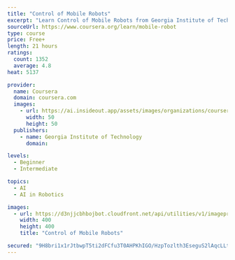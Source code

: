 ```yaml
---
title: "Control of Mobile Robots"
excerpt: "Learn Control of Mobile Robots from Georgia Institute of Technology. Control of Mobile Robots is a course that focuses on the application of modern control theory to the problem of making robots move around in safe and effective ways. The ..."
sourceUrl: https://www.coursera.org/learn/mobile-robot
type: course
price: Free+
length: 21 hours
ratings:
  count: 1352
  average: 4.8
heat: 5137

provider:
  name: Coursera
  domain: coursera.com
  images:
    - url: https://ai.insideout.app/assets/images/organizations/coursera.com-50x50.jpg
      width: 50
      height: 50
  publishers:
    - name: Georgia Institute of Technology
      domain: 

levels:
  - Beginner
  - Intermediate

topics:
  - AI
  - AI in Robotics

images:
  - url: https://d3njjcbhbojbot.cloudfront.net/api/utilities/v1/imageproxy/https://s3.amazonaws.com/coursera-course-photos/7e/e8fe7034c111e69ed8b50c8afbcd7c/ControlMobileRobots.jpg?auto=format%2Ccompress&dpr=1&w=400&h=400&fit=fill&bg=FFF
    width: 400
    height: 400
    title: "Control of Mobile Robots"

secured: "9H8bri1x1rJtbwpT5ti2dFCfu3T0AHPKhIGO/HzpTozlth3EseguS2lAqcLLt9etBWfsygu8DYUfsAFTfowVGYDcLCj5FK3CTPEJUJuZQ4P0PZdcfaG/+6te/LEES3yHRQ8vH6uyjcUyt/4J9razkWX88yVSIwbcv0DNj5rj9PNCJ/7xMEVfxGLzQeIA/I6PX77C5ZnHwrr+Kd40ikMBMGbIP41+FNxna0Ec6LfDpea0hpmcH3QGqPBFN7tjc6UhKEkBKwUQX9vNWz9U4FQf7g==;FKryYtkkFdcE0pK6asxzoA=="
---
```


